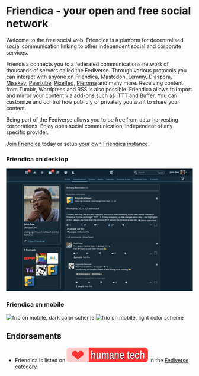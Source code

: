 Friendica - your open and free social network
=============================================

Welcome to the free social web. Friendica is a platform for decentralised social communication linking to other independent social and corporate services.

Friendica connects you to a federated communications network of thousands of servers called the Fediverse. Through various protocols you can interact with anyone on [Friendica]( https://friendi.ca), [Mastodon](https://joinmastodon.org), [Lemmy](https://join-lemmy.org/), [Diaspora](https://diasporafoundation.org), [Misskey](https://join.misskey.page), [Peertube](https://joinpeertube.org/), [Pixelfed](https://pixelfed.org/), [Pleroma](https://pleroma.social) and many more. Receiving content from Tumblr, Wordpress and RSS is also possible. Friendica allows to import and mirror your content via add-ons such as ITTT and Buffer. You can customize and control how publicly or privately you want to share your content.

Being part of the Fediverse allows you to be free from data-harvesting corporations. Enjoy open social communication, independent of any specific provider.

[Join Friendica](https://dir.friendica.social/servers) today or setup [your own Friendica instance](doc/Install.md).

### Friendica on desktop

![Frio theme in desktop browser](images/screenshots/friendica-2023-12-frio-desktop.png?raw=true "Frio theme in desktop browser")

### Friendica on mobile

<p float="left">
<img src="/friendica/friendica/blob/HEAD/images/screenshots/friendica-2023-10-frio-mobile-timeline-dark-blue.png" width="370" alt="frio on mobile, dark color scheme">
<img src="/friendica/friendica/blob/HEAD/images/screenshots/friendica-2023-10-frio-mobile-options-light-blue.png" width="370" alt="frio on mobile, light color scheme">
</p>

## Endorsements

- Friendica is listed on [![Awesome Humane Tech](images/humane-tech-badge.svg)](https://codeberg.org/teaserbot-labs/delightful-humane-design) in the [Fediverse category](https://codeberg.org/teaserbot-labs/delightful-humane-design#fediverse).
